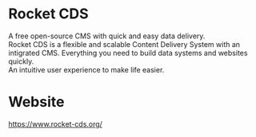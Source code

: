 # Rocket CDS
A free open-source CMS with quick and easy data delivery.  
Rocket CDS is a flexible and scalable Content Delivery System with an intigrated CMS. Everything you need to build data systems and websites quickly.   
An intuitive user experience to make life easier.   

# Website

https://www.rocket-cds.org/
